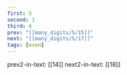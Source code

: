 ```yaml
---
first: 5
second: 1
third: 6
prev: "[[many_digits/5/15]]"
next: "[[many_digits/5/17]]"
tags: [even]
---
```

prev2-in-text: [[14]]
next2-in-text: [[18]]
